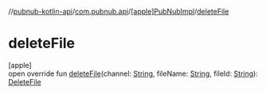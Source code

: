 //[pubnub-kotlin-api](../../../index.md)/[com.pubnub.api](../index.md)/[[apple]PubNubImpl](index.md)/[deleteFile](delete-file.md)

# deleteFile

[apple]\
open override fun [deleteFile](delete-file.md)(channel: [String](https://kotlinlang.org/api/core/kotlin-stdlib/kotlin/-string/index.html), fileName: [String](https://kotlinlang.org/api/core/kotlin-stdlib/kotlin/-string/index.html), fileId: [String](https://kotlinlang.org/api/core/kotlin-stdlib/kotlin/-string/index.html)): [DeleteFile](../../com.pubnub.api.endpoints.files/-delete-file/index.md)
